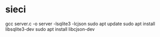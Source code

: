 # sieci
gcc server.c -o server -lsqlite3 -lcjson
sudo apt update
sudo apt install libsqlite3-dev
sudo apt install libcjson-dev
